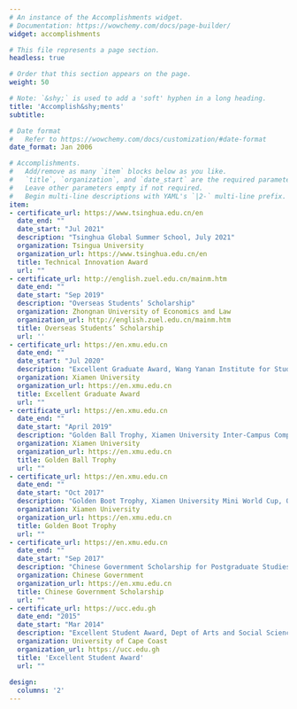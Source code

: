 ```yaml
---
# An instance of the Accomplishments widget.
# Documentation: https://wowchemy.com/docs/page-builder/
widget: accomplishments

# This file represents a page section.
headless: true

# Order that this section appears on the page.
weight: 50

# Note: `&shy;` is used to add a 'soft' hyphen in a long heading.
title: 'Accomplish&shy;ments'
subtitle:

# Date format
#   Refer to https://wowchemy.com/docs/customization/#date-format
date_format: Jan 2006

# Accomplishments.
#   Add/remove as many `item` blocks below as you like.
#   `title`, `organization`, and `date_start` are the required parameters.
#   Leave other parameters empty if not required.
#   Begin multi-line descriptions with YAML's `|2-` multi-line prefix.
item:
- certificate_url: https://www.tsinghua.edu.cn/en
  date_end: ""
  date_start: "Jul 2021"
  description: "Tsinghua Global Summer School, July 2021"
  organization: Tsingua University
  organization_url: https://www.tsinghua.edu.cn/en
  title: Technical Innovation Award
  url: ""
- certificate_url: http://english.zuel.edu.cn/mainm.htm
  date_end: ""
  date_start: "Sep 2019"
  description: "Overseas Students’ Scholarship"
  organization: Zhongnan University of Economics and Law
  organization_url: http://english.zuel.edu.cn/mainm.htm
  title: Overseas Students’ Scholarship
  url: ''
- certificate_url: https://en.xmu.edu.cn
  date_end: ""
  date_start: "Jul 2020"
  description: "Excellent Graduate Award, Wang Yanan Institute for Studies in Economics (WISE), Xiamen University"
  organization: Xiamen University
  organization_url: https://en.xmu.edu.cn
  title: Excellent Graduate Award
  url: ""
- certificate_url: https://en.xmu.edu.cn
  date_end: ""
  date_start: "April 2019"
  description: "Golden Ball Trophy, Xiamen University Inter-Campus Competition, April 2019"
  organization: Xiamen University
  organization_url: https://en.xmu.edu.cn
  title: Golden Ball Trophy
  url: ""
- certificate_url: https://en.xmu.edu.cn
  date_end: ""
  date_start: "Oct 2017"
  description: "Golden Boot Trophy, Xiamen University Mini World Cup, October 2017"
  organization: Xiamen University
  organization_url: https://en.xmu.edu.cn
  title: Golden Boot Trophy
  url: ""
- certificate_url: https://en.xmu.edu.cn
  date_end: ""
  date_start: "Sep 2017"
  description: "Chinese Government Scholarship for Postgraduate Studies, September 2017"
  organization: Chinese Government
  organization_url: https://en.xmu.edu.cn
  title: Chinese Government Scholarship
  url: ""
- certificate_url: https://ucc.edu.gh
  date_end: "2015"
  date_start: "Mar 2014"
  description: "Excellent Student Award, Dept of Arts and Social Sciences Education, University of Cape Coast"
  organization: University of Cape Coast
  organization_url: https://ucc.edu.gh
  title: 'Excellent Student Award'
  url: ""
 
design:
  columns: '2' 
---
```

